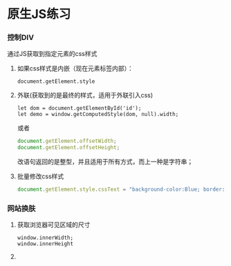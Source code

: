 # 原生JS练习

### 控制DIV

通过JS获取到指定元素的css样式

1. 如果css样式是内嵌（现在元素标签内部）：

   ```Js
   document.getElement.style
   ```

2. 外联(获取到的是最终的样式，适用于外联引入css)

   ```Js
   let dom = document.getElementById('id');
   let demo = window.getComputedStyle(dom, null).width;
   ```

   或者

   ```js
   document.getElement.offsetWidth;
   document.getElement.offsetHeight;
   ```

   改语句返回的是整型，并且适用于所有方式，而上一种是字符串；

3. 批量修改css样式

   ```js
   document.getElement.style.cssText = "background-color:Blue; border:solid 1px red; width:300px; height:200px; background-position:center";
   ```





### 网站换肤

1. 获取浏览器可见区域的尺寸

   ```Js
   window.innerWidth;
   window.innerHeight
   ```

2. ​